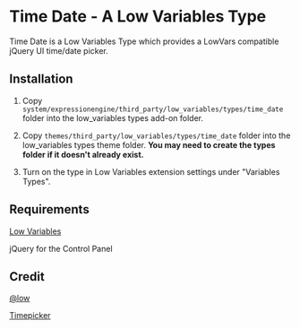 # Time Date - A Low Variables Type

Time Date is a Low Variables Type which provides a LowVars compatible jQuery UI time/date picker.

## Installation

 1. Copy `system/expressionengine/third_party/low_variables/types/time_date` folder into the low_variables types add-on folder.

 2. Copy `themes/third_party/low_variables/types/time_date` folder into the low_variables types theme folder. **You may need to create the types folder if it doesn't already exist.**


 3. Turn on the type in Low Variables extension settings under "Variables Types".
 

## Requirements

[Low Variables](http://gotolow.com/addons/low-variables)

jQuery for the Control Panel
 
## Credit


[@low](http://twitter.com/low)

[Timepicker](http://trentrichardson.com/examples/timepicker/)



